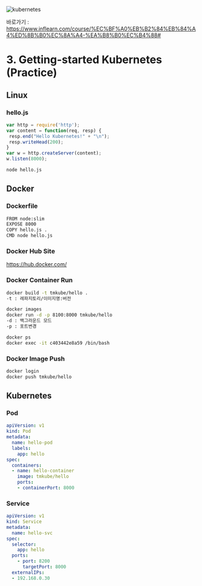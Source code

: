
![kubernetes](https://github.com/taemin77/k8s-examples/blob/master/github.JPG)

바로가기 : 
https://www.inflearn.com/course/%EC%BF%A0%EB%B2%84%EB%84%A4%ED%8B%B0%EC%8A%A4-%EA%B8%B0%EC%B4%88#

# 3. Getting-started Kubernetes (Practice)

## Linux

### hello.js
```javascript
var http = require('http');
var content = function(req, resp) {
 resp.end("Hello Kubernetes!" + "\n");
 resp.writeHead(200);
}
var w = http.createServer(content);
w.listen(8000);
```
```sh
node hello.js
```


## Docker 

### Dockerfile
```sh
FROM node:slim
EXPOSE 8000
COPY hello.js .
CMD node hello.js
```

### Docker Hub Site
https://hub.docker.com/

### Docker Container Run
```sh
docker build -t tmkube/hello .
-t : 레파지토리/이미지명:버전

docker images
docker run -d -p 8100:8000 tmkube/hello
-d : 백그라운드 모드
-p : 포트변경

docker ps
docker exec -it c403442e8a59 /bin/bash
```


### Docker Image Push
```sh
docker login
docker push tmkube/hello
```


## Kubernetes 

### Pod
```yaml
apiVersion: v1
kind: Pod
metadata:
  name: hello-pod
  labels:
    app: hello
spec:
  containers:
  - name: hello-container
    image: tmkube/hello
    ports:
    - containerPort: 8000
```

### Service
```yaml
apiVersion: v1
kind: Service
metadata:
  name: hello-svc
spec:
  selector:
    app: hello
  ports:
    - port: 8200
      targetPort: 8000
  externalIPs:
  - 192.168.0.30
```
